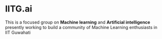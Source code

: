 # IITG.ai
This is a focused group on **Machine learning** and **Artificial intelligence** presently working to build a community of Machine Learning enthusiasts in IIT Guwahati
